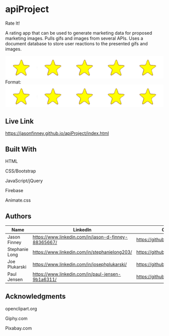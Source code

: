 # apiProject

Rate It!

A rating app that can be used to generate marketing data for proposed marketing images. Pulls gifs and images from several APIs. Uses a document database to store user reactions to the presented gifs and images.

![Five Stars](/assets/images/5stars.png)
Format: ![5 Stars Logo](https://github.com/JasonFinney/apiProject/blob/master/assets/images/5stars.png)

## Live Link 

https://jasonfinney.github.io/apiProject/index.html

## Built With

HTML

CSS/Bootstrap

JavaScript/jQuery

Firebase

Animate.css

## Authors

Name | LinkedIn | GitHub
---- | -------- | ------
Jason Finney | https://www.linkedin.com/in/jason-d-finney-88365667/ | https://github.com/JasonFinney
Stephanie Long | https://www.linkedin.com/in/stephanielong203/ | https://github.com/smlong203
Joe Plukarski | https://www.linkedin.com/in/josephplukarski/ | https://github.com/jplukarski
Paul Jensen | https://www.linkedin.com/in/paul-jensen-9b1a6311/ | https://github.com/project2105

## Acknowledgments

openclipart.org

Giphy.com

Pixabay.com

